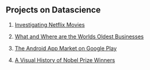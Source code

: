 ## Projects on Datascience

1. [Investigating Netflix Movies ](https://github.com/Ashuradhipathi/Netflix-Movie-Duration)

2. [What and Where are the Worlds Oldest Businesses](https://github.com/Ashuradhipathi/What-and-Where-are-the-World-s-Oldest-Businesses)

3. [The Android App Market on Google Play](https://github.com/Ashuradhipathi/The-Android-App-Market-on-Google-Play)

4. [A Visual History of Nobel Prize Winners](https://github.com/Ashuradhipathi/A-Visual-History-of-Nobel-Prize-Winners)

